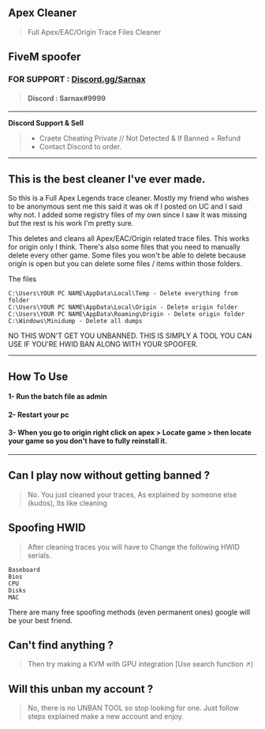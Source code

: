## Apex Cleaner

> Full Apex/EAC/Origin Trace Files Cleaner


## FiveM spoofer 

### FOR SUPPORT : [Discord.gg/Sarnax](https://discord.com/invite/sarnax) 
> #### Discord : Sarnax#9999

***

**Discord Support & Sell**
> - Craete Cheating Private // Not Detected & If Banned = Refund
> - Contact Discord to order.

***



## This is the best cleaner I've ever made.

So this is a Full Apex Legends trace cleaner. Mostly my friend who wishes to be anonymous sent me this said it was ok if I posted on UC and I said why not. I added some registry files of my own since I saw it was missing but the rest is his work I'm pretty sure.



This deletes and cleans all Apex/EAC/Origin related trace files. This works for origin only I think. There's also some files that you need to manually delete every other game. Some files you won't be able to delete because origin is open but you can delete some files / items within those folders.

The files
```
C:\Users\YOUR PC NAME\AppData\Local\Temp - Delete everything from folder
C:\Users\YOUR PC NAME\AppData\Local\Origin - Delete origin folder
C:\Users\YOUR PC NAME\AppData\Roaming\Origin - Delete origin folder
C:\Windows\Minidump - Delete all dumps
```



NO THIS WON'T GET YOU UNBANNED. THIS IS SIMPLY A TOOL YOU CAN USE IF YOU'RE HWID BAN ALONG WITH YOUR SPOOFER.

***

## How To Use

#### 1- Run the batch file as admin

#### 2- Restart your pc

#### 3- When you go to origin right click on apex > Locate game > then locate your game so you don't have to fully reinstall it.

***


## Can I play now without getting banned ?

> No. You just cleaned your traces, As explained by someone else (kudos), Its like cleaning

## Spoofing HWID

> After cleaning traces you will have to Change the following HWID serials.
```
Baseboard
Bios
CPU
Disks
MAC
```

There are many free spoofing methods (even permanent ones) google will be your best friend.

## Can't find anything ?

> Then try making a KVM with GPU integration [Use search function ↗)

## Will this unban my account ?

> No, there is no UNBAN TOOL so stop looking for one. Just follow steps explained make a new account and enjoy.

